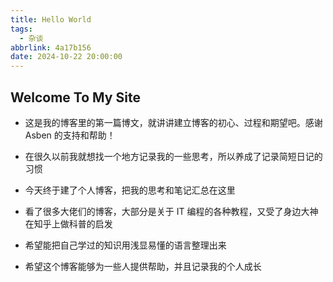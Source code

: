 ```yaml
---
title: Hello World
tags:
  - 杂谈
abbrlink: 4a17b156
date: 2024-10-22 20:00:00
---
```


## Welcome To My Site

- 这是我的博客里的第一篇博文，就讲讲建立博客的初心、过程和期望吧。感谢 Asben 的支持和帮助！

- 在很久以前我就想找一个地方记录我的一些思考，所以养成了记录简短日记的习惯

- 今天终于建了个人博客，把我的思考和笔记汇总在这里

- 看了很多大佬们的博客，大部分是关于 IT 编程的各种教程，又受了身边大神在知乎上做科普的启发

- 希望能把自己学过的知识用浅显易懂的语言整理出来

- 希望这个博客能够为一些人提供帮助，并且记录我的个人成长
